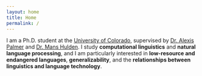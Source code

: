 ```yaml
---
layout: home
title: Home
permalink: /
---
```


I am a Ph.D. student at the [University of Colorado](https://www.colorado.edu), supervised by [Dr. Alexis Palmer](https://alexispalmer.github.io) and [Dr. Mans Hulden](https://verbs.colorado.edu/~mahu0110/). I study **computational linguistics** and **natural language processing**, and I am particularly interested in **low-resource and endangered languages**, **generalizability**, and the **relationships between linguistics and language technology**. 

